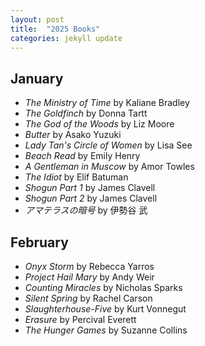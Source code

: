 ```yaml
---
layout: post
title:  "2025 Books"
categories: jekyll update
---
```


## January
- _The Ministry of Time_ by Kaliane Bradley
- _The Goldfinch_ by Donna Tartt
- _The God of the Woods_ by Liz Moore
- _Butter_ by Asako Yuzuki
- _Lady Tan's Circle of Women_ by Lisa See
- _Beach Read_ by Emily Henry
- _A Gentleman in Muscow_ by Amor Towles
- _The Idiot_ by Elif Batuman
- _Shogun Part 1_ by James Clavell
- _Shogun Part 2_ by James Clavell
- _アマテラスの暗号_ by 伊勢谷 武

## February
- _Onyx Storm_ by Rebecca Yarros
- _Project Hail Mary_ by Andy Weir
- _Counting Miracles_ by Nicholas Sparks
- _Silent Spring_ by Rachel Carson
- _Slaughterhouse-Five_ by Kurt Vonnegut
- _Erasure_ by Percival Everett
- _The Hunger Games_ by Suzanne Collins

